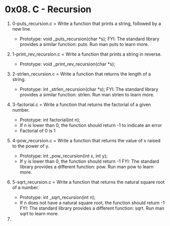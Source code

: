 # 0x08. C - Recursion

1. 0-puts_recursion.c = Write a function that prints a string, followed by a new line.

	* Prototype: void _puts_recursion(char *s);
FYI: The standard library provides a similar function: puts. Run man puts to learn more.
2. 1-print_rev_recursion.c = Write a function that prints a string in reverse.

	* Prototype: void _print_rev_recursion(char *s); 
3. 2-strlen_recursion.c = Write a function that returns the length of a string.

	* Prototype: int _strlen_recursion(char *s);
FYI: The standard library provides a similar function: strlen. Run man strlen to learn more. 
4. 3-factorial.c = Write a function that returns the factorial of a given number.

	* Prototype: int factorial(int n);
	* If n is lower than 0, the function should return -1 to indicate an error
	* Factorial of 0 is 1 
5. 4-pow_recursion.c = Write a function that returns the value of x raised to the power of y.

	* Prototype: int _pow_recursion(int x, int y);
	* If y is lower than 0, the function should return -1
FYI: The standard library provides a different function: pow. Run man pow to learn more. 
6. 5-sqrt_recursion.c = Write a function that returns the natural square root of a number.

	* Prototype: int _sqrt_recursion(int n);
	* If n does not have a natural square root, the function should return -1
FYI: The standard library provides a different function: sqrt. Run man sqrt to learn more. 
7. 

